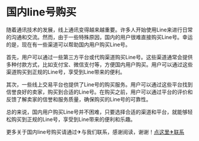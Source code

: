 # 国内line号购买

随着通讯技术的发展，线上通讯变得越来越重要。许多人开始使用Line来进行日常的沟通和交流。然而，由于一些特殊原因，国内的用户很难直接购买Line号。幸运的是，现在有一些渠道可以帮助国内用户购买Line号。

首先，用户可以通过一些第三方平台或代购渠道购买Line号。这些渠道通常会提供多种付款方式，比如支付宝、微信支付等，方便国内用户购买。用户可以通过这些渠道购买到正规的Line号，享受到Line带来的便利。

其次，一些线上交易平台也提供了Line号的购买服务。用户可以通过这些平台找到信誉良好的卖家，购买到合适的Line号。在购买之前，用户可以通过平台的评价和反馈了解卖家的信誉和服务质量，确保购买的Line号的可靠性。

总的来说，国内用户购买Line号并不困难，只要选择合适的渠道和平台，就能够轻松购买到正规的Line号，享受到Line带来的便利和乐趣。

更多关于国内line号购买请通过✈与我们联系，感谢阅读，谢谢！[点这里✈联系](https://lm.k02.cc)
